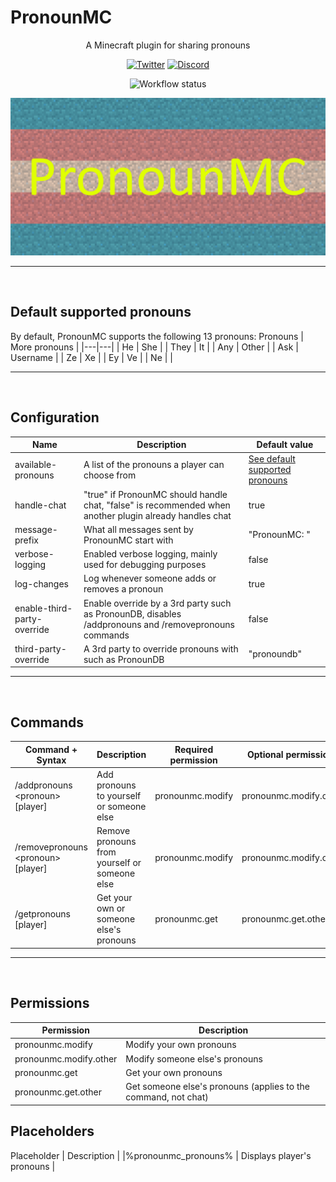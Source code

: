 # PronounMC

<div align="center">
    <p>A Minecraft plugin for sharing pronouns</p>

[![Twitter](https://img.shields.io/badge/%40AceKiron--blue.svg?style=social&logo=Twitter)](https://twitter.com/AceKiron)
[![Discord](https://img.shields.io/badge/AceKiron%20Studio--blue.svg?style=social&logo=Discord)](https://dsc.gg/acekiron-studio)

![Workflow status](https://img.shields.io/github/workflow/status/AceKiron-Community/pronounmc/Build)
</div>

![PronounMC](/Resources/Branding/PronounMCLogo.png?raw=true "PronounMC")

***
<br>
<div id="default-pronouns"></div>

## Default supported pronouns

By default, PronounMC supports the following 13 pronouns:
Pronouns | More pronouns |
|---|---|
| He | She |
| They | It |
| Any | Other |
| Ask | Username |
| Ze | Xe |
| Ey | Ve |
| Ne | |

***
<br>

## Configuration
Name | Description | Default value |
|---|---|---|
| available-pronouns | A list of the pronouns a player can choose from | [See default supported pronouns](#default-pronouns) |
| handle-chat | "true" if PronounMC should handle chat, "false" is recommended when another plugin already handles chat | true |
| message-prefix | What all messages sent by PronounMC start with | "PronounMC: " |
| verbose-logging | Enabled verbose logging, mainly used for debugging purposes | false |
| log-changes | Log whenever someone adds or removes a pronoun | true |
| enable-third-party-override | Enable override by a 3rd party such as PronounDB, disables /addpronouns and /removepronouns commands | false |
| third-party-override | A 3rd party to override pronouns with such as PronounDB | "pronoundb" |

***
<br>

## Commands
Command + Syntax | Description | Required permission | Optional permissions |
|---|---|---|---|
| /addpronouns \<pronoun\> [player] | Add pronouns to yourself or someone else | pronounmc.modify | pronounmc.modify.other |
| /removepronouns \<pronoun\> [player] | Remove pronouns from yourself or someone else | pronounmc.modify | pronounmc.modify.other |
| /getpronouns [player] | Get your own or someone else's pronouns | pronounmc.get | pronounmc.get.other |

***
<br>

## Permissions
Permission | Description |
|---|---|
| pronounmc.modify | Modify your own pronouns |
| pronounmc.modify.other | Modify someone else's pronouns |
| pronounmc.get | Get your own pronouns |
| pronounmc.get.other | Get someone else's pronouns (applies to the command, not chat) |

## Placeholders
Placeholder | Description |
|%pronounmc_pronouns% | Displays player's pronouns |
